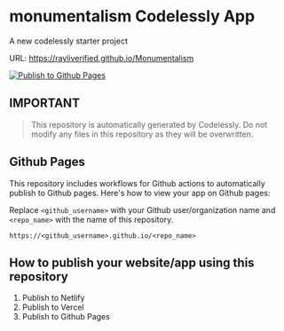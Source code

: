 # monumentalism Codelessly App

A new codelessly starter project

URL: https://rayliverified.github.io/Monumentalism

[![Publish to Github Pages](https://github.com/rayliverified/Monumentalism/actions/workflows/publish_pages.yaml/badge.svg)](https://github.com/rayliverified/Monumentalism/actions/workflows/publish_pages.yaml)

## IMPORTANT

> This repository is automatically generated by Codelessly. Do not modify any files in this repository as they will be
> overwritten.

## Github Pages

This repository includes workflows for Github actions to automatically publish to Github pages. Here's how to
view your app on Github pages:

Replace `<github_username>` with your Github user/organization name and `<repo_name>` with the name of this repository.

```
https://<github_username>.github.io/<repo_name>
```

## How to publish your website/app using this repository

1. Publish to Netlify
2. Publish to Vercel
3. Publish to Github Pages